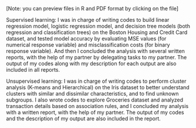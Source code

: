 [Note: you can preview files in R and PDF format by clicking on the file]

Supervised learning: I was in charge of writing codes to build linear regression model, logistic regression model, and decision tree models (both regression and classification trees) on the Boston Housing and Credit Card dataset, and tested model accuracy by evaluating MSE values (for numerical response variable) and misclassification costs (for binary response variable). And then I concluded the analysis with several written reports, with the help of my partner by delegating tasks to my partner. The output of my codes along with my description for each output are also included in all reports. 

Unsupervised learning: I was in charge of writing codes to perform cluster analysis (K-means and Hierarchical) on the Iris dataset to better understand clusters with similar and dissimilar characteristics, and to find unknown subgroups. I also wrote codes to explore Groceries dataset and analyzed transaction details based on association rules, and I concluded my analysis with a written report, with the help of my partner. The output of my codes and the description of my output are also included in the report. 
